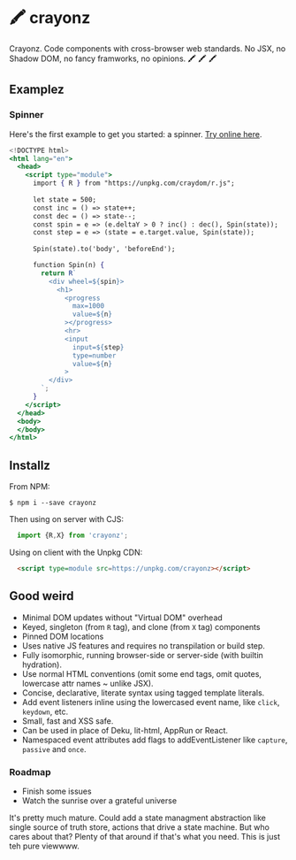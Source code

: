 # :crayon: crayonz

Crayonz. Code components with cross-browser web standards. No JSX, no Shadow DOM, no fancy framworks, no opinions. 
:crayon:
:crayon:
:crayon:

## Examplez

### Spinner

Here's the first example to get you started: a spinner. 
[Try online here](https://codepen.io/dosycorp/pen/OJPQQzB?editors=1000).

```jsx
<!DOCTYPE html>
<html lang="en">
  <head> 
    <script type="module">
      import { R } from "https://unpkg.com/craydom/r.js";
      
      let state = 500;
      const inc = () => state++;
      const dec = () => state--;
      const spin = e => (e.deltaY > 0 ? inc() : dec(), Spin(state));
      const step = e => (state = e.target.value, Spin(state));
      
      Spin(state).to('body', 'beforeEnd');

      function Spin(n) {
        return R`  
          <div wheel=${spin}>
            <h1>
              <progress 
                max=1000
                value=${n}
              ></progress>
              <hr>
              <input 
                input=${step}
                type=number 
                value=${n}
              >
          </div>
        `;
      }
    </script>
  </head>
  <body>
  </body>
</html>
```

## Installz

From NPM:

```shell
$ npm i --save crayonz
```

Then using on server with CJS:

```JavaScript
  import {R,X} from 'crayonz';
```

Using on client with the Unpkg CDN:

```HTML
  <script type=module src=https://unpkg.com/crayonz></script>
```


## Good weird

- Minimal DOM updates without "Virtual DOM" overhead
- Keyed, singleton (from `R` tag), and clone (from `X` tag) components
- Pinned DOM locations
- Uses native JS features and requires no transpilation or build step.
- Fully isomorphic, running browser-side or server-side (with builtin hydration).
- Use normal HTML conventions (omit some end tags, omit quotes, lowercase attr names ~ unlike JSX).
- Concise, declarative, literate syntax using tagged template literals.
- Add event listeners inline using the lowercased event name, like `click`, `keydown`, etc.
- Small, fast and XSS safe. 
- Can be used in place of Deku, lit-html, AppRun or React.
- Namespaced event attributes add flags to addEventListener like `capture`, `passive` and `once`.


### Roadmap

- Finish some issues
- Watch the sunrise over a grateful universe

It's pretty much mature. Could add a state managment abstraction like single source of truth store, actions that drive a state machine. But who cares about that? Plenty of that around if that's what you need. This is just teh pure viewwww.
